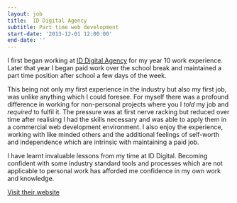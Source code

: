 ```yaml
---
layout: job
title:  ID Digital Agency
subtitle: Part time web development
start-date: '2013-12-01 12:00:00'
end-date: ''
---
```


I first began working at [ID Digital Agency][0] for my year 10 work experience.
Later that year I began paid work over the school break and maintained a part time position
after school a few days of the week.

This being not only my first experience in the industry but also my first job,
was unlike anything which I could foresee. For myself there was a profound difference in working for
non-personal projects where you I *told* my job and *required* to fulfil it. The pressure
was at first nerve racking but reduced over time after realising I had the skills necessary
and was able to apply them in a commercial web development environment.
I also enjoy the experience, working with like minded others and the additional feelings
of self-worth and independence which are intrinsic with maintaining a paid job.

I have learnt invaluable lessons from my time at ID Digital. Becoming confident with some
industry standard tools and processes which are not applicable to personal work has
afforded me confidence in my own work and knowledge.

[Visit their website][0]

[0]: http://www.iddigital.com.au/